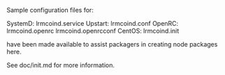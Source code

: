 Sample configuration files for:

SystemD: lrmcoind.service
Upstart: lrmcoind.conf
OpenRC:  lrmcoind.openrc
         lrmcoind.openrcconf
CentOS:  lrmcoind.init

have been made available to assist packagers in creating node packages here.

See doc/init.md for more information.
